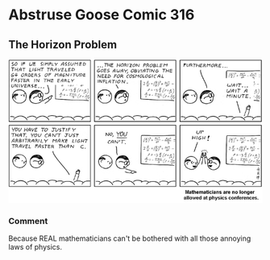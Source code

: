 # Abstruse Goose Comic 316
## The Horizon Problem

![image](math_1_physics_0.png)
### Comment
Because REAL mathematicians can't be bothered with all those annoying laws of physics.
